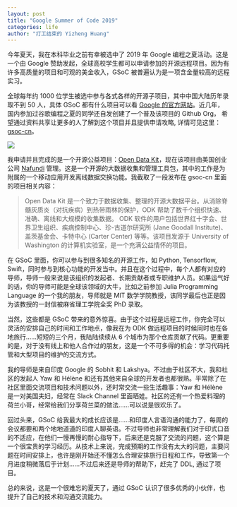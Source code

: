```yaml
---
layout: post
title: "Google Summer of Code 2019"
categories: life
author: "打工结束的 Yizheng Huang"
---
```


今年夏天，我在本科毕业之前有幸被选中了 2019 年 Google 编程之夏活动。这是一个由 Google 赞助发起，全球高校学生都可以申请参加的开源远程项目。因为有许多高质量的项目和可观的美金收入，GSoC 被普遍认为是一项含金量较高的远程实习。

全球每年约 1000 位学生被选中参与各式各样的开源子项目，其中中国大陆历年录取不到 50 人，具体 GSoC 都有什么项目可以看 [Google 的官方网站](https://summerofcode.withgoogle.com/)。近几年，国内参加过谷歌编程之夏的同学还自发创建了一个普及该项目的 Github Org， 希望通过资料共享让更多的人了解到这个项目并且提供申请攻略, 详情可见这里：[gsoc-cn](https://github.com/gsoc-cn/gsoc-cn)。

![](https://i.loli.net/2019/09/07/Ht2NxiXldInDbAR.png)

我申请并且完成的是一个开源公益项目：[Open Data Kit](https://opendatakit.org/)，现在该项目由美国创业公司 [Nafundi](https://nafundi.com/) 管理。这是一个开源的大数据收集和管理工具包，其中的工作是为附属的一个移动应用开发离线数据交换功能。我截取了一段发布在 gsoc-cn 里面的项目相关内容：

> Open Data Kit 是一个致力于数据收集、整理的开源大数据平台。从消除脊髓灰质炎（对抗疾病）到热带雨林的保护，ODK 帮助了数千个组织快速、准确、离线和大规模的收集数据。 ODK 软件的用户包括世界红十字会、世界卫生组织、疾病控制中心、珍-古道尔研究所 (Jane Goodall Institute)、盖茨基金会、卡特中心 (Carter Center) 等等。该项目发源于 University of Washington 的计算机实验室，是一个充满公益情怀的项目。

在 GSoC 里面，你可以参与到很多知名的开源工作，如 Python, Tensorflow, Swift，同时参与到核心功能的开发当中。并且在这个过程中，每个人都有对应的导师，导师一般来说是该组织的发起者、长期贡献者或专职维护人员。如果运气好的话，你的导师可能是全球该领域的大牛，比如之前参加 Julia Programming Language 的一个我的朋友，导师就是 MIT 数学学院教授，该同学最后也正是因为该教授的一封信被麻省理工学院全奖 PhD 录取。

当然，这些都是 GSoC 带来的意外惊喜。由于这个过程是远程工作，你完全可以灵活的安排自己的时间和工作地点，像我在为 ODK 做远程项目的时候同时也在各地旅行……短短的三个月，我陆陆续续从 6 个城市为那个仓库贡献了代码。更重要的是，对于没有线上和他人合作过的朋友，这是一个不可多得的机会：学习代码托管和大型项目的维护的交流方式。

我的导师是来自印度 Google 的 Sobhit 和 Lakshya。不过由于社区不大，我和社区的发起人 Yaw 和 Hélène 和还有其他来自全球的开发者也都很熟。平常除了在社区里面交流项目和技术问题以外，还时常交流一些生活趣事：Yaw 和 Hélène 是一对美国夫妇，经常在 Slack Channel 里面晒娃。社区的还有一个热爱料理的荷兰小哥，经常给我们分享荷兰菜的做法……可以说是很欢乐了。

回过头来，GSoC 给我最大的成长应该是……和印度人言语沟通的能力了，每周的会议都要和两个地地道道的印度人聊英语。不过导师也非常理解我们对于印式口音的不适应，在他们一慢再慢的耐心指导下，后来还是克服了交流的问题，这个算是一个很宝贵的学习经历。从技术上来说，完成预期的工作没有太大的问题，主要问题在时间安排上，也许是刚开始还不懂怎么合理安排旅行日程和工作，导致第一个月进度稍微落后于计划……不过后来还是导师的帮助下，赶完了 DDL, 通过了项目。

总的来说，这是一个很难忘的夏天了，通过 GSoC 认识了很多优秀的小伙伴，也提升了自己的技术和沟通交流能力。






